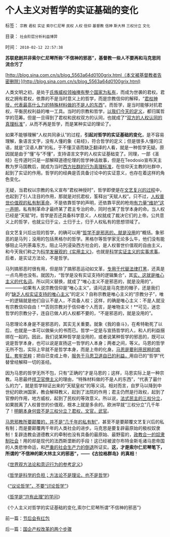 # 个人主义对哲学的实证基础的变化

标签： `宗教` `君权` `实证` `索尔仁尼琴` `民权` `人权` `信仰` `基督教` `信神` `斯大林` `三权分立` `文化` 

目录： `社会阶层分析利益博羿`

时间： `2010-02-12 22:57:38`

**苏联悲剧并非索尔仁尼琴所称“不信神的邪恶”，基督教一些人不要再和马克思同流合污了**

[http://blog.sina.com.cn/s/blog_5563a64d0100grix.html（本文被基督教者告密删除）](http://blog.sina.com.cn/s/blog_5563a64d0100grix.html)

人类文明之初，是处于[氏族威权领袖掩有整个国家为私有](../../../2010/1/19/原始人类社会具有公有制和私有制的双重性.md)，而成为世袭的君权。君权之拥有君权，依靠的不是当时意义上的哲学，而是宗教信仰的解释，“[君权神授，代表最高什么力的特殊材料做的不是人的东西](../../../2010/2/9/国家在文明之初应对虚拟的危机而出现.md)”。而哲学，是当时能够对抗君权，平衡民权利益的唯一工具。当时的宗教和哲学，[以我们今天的定义](../../../2010/2/11/世界观方法论和意识行为的参考定义.md)，都归属哲学的范筹。但是一旦得到了君权和民权双方的认同，也就成了“[双方的人权认同的真理标准](http://blog.sina.com.cn/s/blog_5563a64d0100f8ud.html)”，从而不再是哲学，而是某种实证的理论了。

如果不能够理解“人权共同承认”的过程，**引起对哲学的实证基础的变化**，是不容易理解，象语言文字，没有人懂的象《易经》，符合哲学的定义；但是很多人懂的汉语，就是“汉语人群”的私，于不懂汉语而缺乏翻译的人看，就是一种哲学无疑。原因就是由于“懂”与“不懂”，支持语言文字的人权实证基础变了。同理，一部《圣经》在传道时只是一部解释道德伦理的哲学神话故事，但是在Teodosio宣布天主教为罗马国教后，就成为当时[西方社群的行为真理标准](../../../2009/7/4/绝对的真理存在吗？历史实证集如何认定.md)，在信仰天主教的社群中，起到了实证的作用。哲学的的经典是否具备讨论中的实证意义，也存在着这样的角色变化。

无疑，当君权以宗教的名义宣布“君权神授时”，哲学即使是在[文艺复兴的过程](http://blog.sina.com.cn/s/blog_5563a64d0100fr7q.html)中，也起到了引人注目的作用，那就是对抗君权，筌释出“天赋人权”。只不过，[人权普世价值观的私有制革命](../../../2010/1/18/私有制革命是恢复了人类生物本源的生活方式.md)，不是依靠哲学的声明，还依靠平民的枪炮[有力量“维护”这一声明](../../../2009/9/3/谁主张谁维护，妥协是实力平衡的结果.md)，私有制革命才最终某了君主专治的命，同时也某了哲学本身的命。当人权已经是“天赋”时，哲学是否还具备科学意义，人权就成了裁决它们的上帝。公共意义上的哲学，也就尘归于尘，土归于土，归于人权私有的思想领域了。

自文艺复兴后出现的哲学，的确可以用“[哲学不是邪恶的，就是没用](../../../2010/2/3/迷恋哲学不是邪恶的，就是没用的.md)的”概括。象邪恶的是马列；没用的包括黑格尔的哲学。黑格尔等哲学家无论多么牛，他们没有能够阻止马列荼毒东方。阻止马列浸染西方社会的，是人权普世价值观的自由主义，和今天我们称之为[科学发展观的《实用主义》](../../../2009/7/28/美国资产阶级实用主义反动哲学.md)，也就是[科学实证主义的实事求事](../../../2009/11/25/实践是检验哲学的唯一标准.md)。后者，是实证方法论，不是哲学。

马列搞邪恶时很有用，但是除了搞邪恶运动如文革，[专用于代替法律打黑](../../../2010/2/10/李庄玉娇的政治觉悟和欧元区破产游戏和经济危机.md)，还真是一点鸟用也没有。就因为，“哲学是没有实证支持的逻辑集合”，其[实，这就是唯心主义的代名词](../../../2009/5/9/人性本私！马列信仰和唯心主义的关系.md)。所以同义替换，就成了“唯心主义不是邪恶的，就是没用的”，————如果有人说宗教信仰是“唯心主义”，请问这是马克思的帽子，还是我们的“[缺乏人权实证支持的唯心主义](http://blog.sina.com.cn/s/blog_5563a64d0100f8ud.html)”的定义？自称宗教是唯心主义的“宗教分子”，唯一的逻辑就是他们自认不是人，不具备人权；这样，的确是唯心主义：不是人就没有宗教信仰自由！**否则宗教对于信仰者个人而言，是唯物主义！**可见，迷恋哲学的宗教分子，连自已做人的人权都不要的，“不是邪恶的，就是没用的”。

马恩理论本身是不是邪恶的，其实无关重要。就象《我的奋斗》，在希特勒死了以后，也就是一本可以做柴火的书而已。哲学一定是与宣扬哲学的人，和人的利益捆绑在一起的。因此，我们说某种哲学是没用的，或者说某种哲学的邪恶的，既可以说是哲学本身，也可以说是宣扬这一哲学的人本身；两者之间，等义。马恩的哲学无所不包，实际上早就不是哲学本身，而是上帝的化身。[马恩是要利用民粹的疯狂，套牢民粹](../../../2009/9/26/科学就是发展观！政府是抵制极左民粹乌托邦的中流砥柱.md)；把自已变成上帝，[服务于马恩卫道自已的利益，](../../../2009/8/22/刀笔吏之史诗与史实.md)用自已的“哲学”代替曾经解释一切的圣经。

因为马恩的哲学无所不包，只有“正确的”才是马恩的；这样，马恩实际上是一种宗教。马恩最终[捍卫官僚主义](../../../2009/8/20/不完善的法治也比完美的人治好.md)的理由，“特殊材料做的不是人的东西”，“代表了最什么的力”，就是哲学辩证出来的“天赋皇权”的等义词。相对而言，自罗马以降到中世纪的欧洲国家，教会解释教义，起到了法院的作用；君主仍然是行政权，起到了官僚的作用，地方威权，起到了民权的等效意义。所以说，[法式民主的三权分立](../../../2009/12/22/公共管理学假定：三权分立要说爱你不容易.md)，如果脱离了人权普世的价值观，根本上就是多余的。欧洲早就“三权分立”几千年了！[明朝本身何尝不是三权分立？君权，文官，武官](http://darthvad.blog.163.com/blog/static/53399470200952022756501/)。

[马恩邪教所要颠覆的，并不是“几千年的私有制”](../../../2009/9/14/历史蒙太奇的反垄断和社会主义公有制.md)，甚至不是要颠覆文艺复兴后的私有制；而是要颠覆两千年的人类社会的进步。马克思是要复辟最原始的极权奴隶制！复辟连教会道德教义的牵制也没有具备的最原始、最野蛮的，[政教合一的奴隶制社会](http://blog.sina.com.cn/s/blog_5563a64d0100fr7q.html)！用的却是现代的法西斯垄断的手段！这已经被波尔布特金斯毛诸马恩帝国的人类悲惨命运，和[严重的社会生产力的倒退](../../../2009/8/4/计划经济的工业化为什么不能解决民以食为天.md)所证实。**这，才是索尔仁尼琴笔下，所谓的“不信神的斯大林主义的邪恶”，——《古拉格群岛》的真相**！

《[世界观方法论和意识行为的参考定义](../../../2010/2/11/世界观方法论和意识行为的参考定义.md)》

《[哲学是科学的负担；方法论不是理论，也不是哲学](../../../2010/2/11/哲学是科学的负担；方法论不是理论，也不是哲学.md)》

《[“议论哲学”，不要“讨论哲学”](../../../2010/2/11/“议论哲学”，不要“讨论哲学”.md)》

《[哲学是“岂有此理”的学问](../../../2010/2/12/哲学是“岂有此理”的学问.md)》

《个人主义对哲学的实证基础的变化,索尔仁尼琴所谓“不信神的邪恶”》



前一篇：[节后会有红包](../../../2010/2/12/节后会有红包.md)

后一篇：[国企产权改革的两个步骤](../../../2010/2/12/国企产权改革的两个步骤.md)